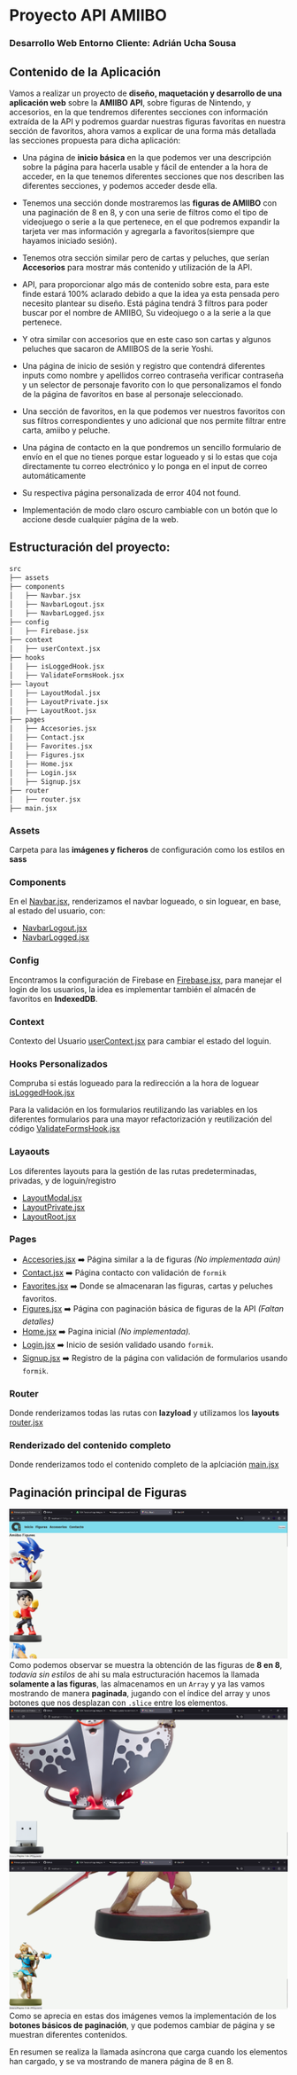 # Proyecto API AMIIBO 
### Desarrollo Web Entorno Cliente: Adrián Ucha Sousa

## Contenido de la Aplicación
Vamos a realizar un proyecto de **diseño, maquetación y desarrollo de una aplicación web** sobre la **AMIIBO API**, 
sobre figuras de Nintendo, y accesorios, en la que tendremos diferentes secciones con información extraída de la API y 
podremos guardar nuestras figuras favoritas en nuestra sección de favoritos, ahora vamos a explicar de una forma más 
detallada las secciones propuesta para dicha aplicación:

- Una página de **inicio básica** en la que podemos ver una descripción sobre la página para hacerla usable y fácil de 
entender a la hora de acceder, en la que tenemos diferentes secciones que nos describen las diferentes secciones,
y podemos acceder desde ella.


- Tenemos una sección donde mostraremos las **figuras de AMIIBO** con una paginación de 8 en 8, y con una serie de filtros
como el tipo de videojuego o serie a la que pertenece, en el que podremos expandir la tarjeta ver mas información y 
agregarla a favoritos(siempre que hayamos iniciado sesión).

- Tenemos otra sección similar pero de cartas y peluches, que serían **Accesorios** para mostrar más contenido y utilización de la API.


- API, para proporcionar algo más de contenido sobre esta, para este
finde estará 100% aclarado debido a que la idea ya esta pensada pero
necesito plantear su diseño.
Está página tendrá 3 filtros para poder buscar por el nombre de
AMIIBO, Su videojuego o a la serie a la que pertenece.


- Y otra similar con accesorios que en este caso son cartas y algunos
peluches que sacaron de AMIIBOS de la serie Yoshi.


- Una página de inicio de sesión y registro que contendrá diferentes
inputs como nombre y apellidos correo contraseña verificar contraseña
y un selector de personaje favorito con lo que personalizamos el fondo
de la página de favoritos en base al personaje seleccionado.


- Una sección de favoritos, en la que podemos ver nuestros favoritos con
sus filtros correspondientes y uno adicional que nos permite filtrar entre
carta, amiibo y peluche.


- Una página de contacto en la que pondremos un sencillo formulario
de envío en el que no tienes porque estar logueado y si lo estas que coja
directamente tu correo electrónico y lo ponga en el input de correo
automáticamente


- Su respectiva página personalizada de error 404 not found.


- Implementación de modo claro oscuro cambiable con un botón que lo
accione desde cualquier página de la web.



## Estructuración del proyecto:

```plaintext
src
├── assets
├── components
│   ├── Navbar.jsx
│   ├── NavbarLogout.jsx
│   ├── NavbarLogged.jsx
├── config
│   ├── Firebase.jsx
├── context
│   ├── userContext.jsx
├── hooks
│   ├── isLoggedHook.jsx
│   ├── ValidateFormsHook.jsx
├── layout
│   ├── LayoutModal.jsx
│   ├── LayoutPrivate.jsx
│   ├── LayoutRoot.jsx
├── pages
│   ├── Accesories.jsx
│   ├── Contact.jsx
│   ├── Favorites.jsx
│   ├── Figures.jsx
│   ├── Home.jsx
│   ├── Login.jsx
│   ├── Signup.jsx
├── router
│   ├── router.jsx
├── main.jsx
```

### Assets
Carpeta para las **imágenes y ficheros** de configuración como los estilos en **sass**

### Components
En el [Navbar.jsx](./src/components/Navbar.jsx), renderizamos el navbar logueado, o sin loguear, en base, al estado del 
usuario, con:
- [NavbarLogout.jsx](./src/components/NavbarLogout.jsx)
- [NavbarLogged.jsx](./src/components/NavbarLogged.jsx)

### Config
Encontramos la configuración de Firebase en [Firebase.jsx](./src/config/Firebase.jsx), para manejar el login de los 
usuarios, la idea es implementar también el almacén de favoritos en **IndexedDB**.

### Context
Contexto del Usuario [userContext.jsx](./src/context/userContext.jsx) para cambiar el estado del loguin.

### Hooks Personalizados

Compruba si estás logueado para la redirección a la hora de loguear [isLoggedHook.jsx](./src/hooks/isLoggedHook.jsx)

Para la validación en los formularios reutilizando las variables en los diferentes formularios para una mayor 
refactorización y reutilización del código [ValidateFormsHook.jsx](./src/hooks/ValidateFormsHook.jsx)

### Layaouts
Los diferentes layouts para la gestión de las rutas predeterminadas, privadas, y de loguin/registro
- [LayoutModal.jsx](./src/layout/LayoutModal.jsx)
- [LayoutPrivate.jsx](./src/layout/LayoutPrivate.jsx)
- [LayoutRoot.jsx](./src/layout/LayoutRoot.jsx)

### Pages
- [Accesories.jsx](./src/pages/Accesories.jsx) ➡️ Página similar a la de figuras _(No implementada aún)_
- [Contact.jsx](./src/pages/Contact.jsx) ➡️ Página contacto con validación de `formik`
- [Favorites.jsx](./src/pages/Favorites.jsx) ➡️ Donde se almacenaran las figuras, cartas y peluches favoritos.
- [Figures.jsx](./src/pages/Figures.jsx) ➡️ Página con paginación básica de figuras de la API _(Faltan detalles)_
- [Home.jsx](./src/pages/Home.jsx) ➡️ Pagina inicial _(No implementada)._
- [Login.jsx](./src/pages/Login.jsx) ➡️ Inicio de sesión validado usando `formik`.
- [Signup.jsx](./src/pages/Signup.jsx) ➡️ Registro de la página con validación de formularios usando `formik`.



### Router
Donde renderizamos todas las rutas con **lazyload** y utilizamos los **layouts** [router.jsx](./src/router/router.jsx)

### Renderizado del contenido completo
Donde renderizamos todo el contenido completo de la aplciación [main.jsx](./src/main.jsx)

## Paginación principal de Figuras
![""](./src/assets/img/Capt1.png)
Como podemos observar se muestra la obtención de las figuras de **8 en 8**, _todavía sin estilos_ de ahi su mala estructuración
hacemos la llamada **solamente a las figuras**, las almacenamos en un `Array` y ya las vamos mostrando de manera **paginada**,
jugando con el índice del array y unos botones que nos desplazan con `.slice` entre los elementos.
![""](./src/assets/img/Capt2.png)
![""](./src/assets/img/Capt3.png)
Como se aprecia en estas dos imágenes vemos la implementación de los **botones básicos de paginación**, y que podemos cambiar
de página y se muestran diferentes contenidos.

En resumen se realiza la llamada asíncrona que carga cuando los elementos han cargado, y se va mostrando de manera
página de 8 en 8.